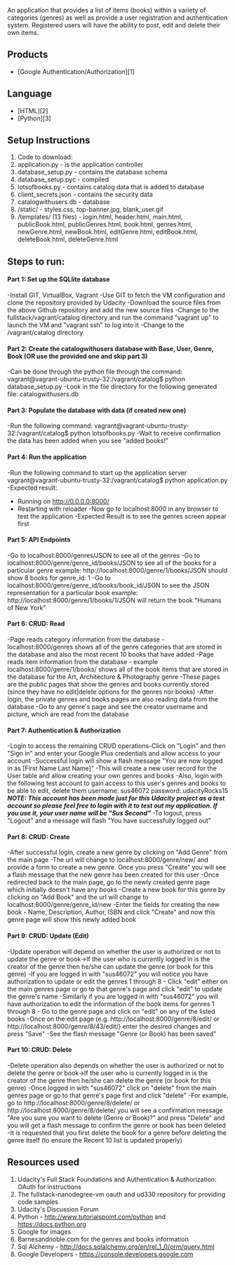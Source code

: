 An application that provides a list of items (books) within a variety of categories (genres) as well as provide a user registration and authentication system. Registered users will have the ability to post, edit and delete their own items.

## Products
- [Google Authentication/Authorization][1]

## Language
- [HTML][2]
- [Python][3]

## Setup Instructions
1. Code to download:
1. application.py - is the application controller
1. database_setup.py - contains the database schema
1. database_setup.pyc - compiled 
1. lotsofbooks.py - contains catalog data that is added to database
1. client_secrets.json - contains the security data
1. catalogwithusers.db - database 
1. /static/ - styles.css, top-banner.jpg, blank_user.gif
1. /templates/ (13 files) - login.html, header.html, main.html, publicBook.html, publicGenres.html, book.html, genres.html, newGenre.html, newBook.html, editGenre.html, editBook.html, deleteBook.html, deleteGenre.html

## Steps to run:

#### Part 1: Set up the SQLlite database
-Install GIT, VirtualBox, Vagrant
-Use GIT to fetch the VM configuration and clone the repository provided by Udacity
-Download the source files from the above Github repository and add the new source files
-Change to the fullstack/vagrant/catalog directory and run the command "vagrant up" to launch the VM and "vagrant ssh" to log into it
-Change to the /vagrant/catalog directory

#### Part 2: Create the catalogwithusers database with Base, User, Genre, Book (OR use the provided one and skip part 3)
-Can be done through the python file through the command:
vagrant@vagrant-ubuntu-trusty-32:/vagrant/catalog$ python database_setup.py
-Look in the file directory for the following generated file: catalogwithusers.db

#### Part 3: Populate the database with data (if created new one)
-Run the following command:
vagrant@vagrant-ubuntu-trusty-32:/vagrant/catalog$ python lotsofbooks.py
-Wait to receive confirmation the data has been added when you see "added books!"

#### Part 4: Run the application 
-Run the following command to start up the application server
vagrant@vagrant-ubuntu-trusty-32:/vagrant/catalog$ python application.py
-Expected result: 
* Running on http://0.0.0.0:8000/
* Restarting with reloader
-Now go to localhost:8000 in any browser to test the application
-Expected Result is to see the genres screen appear first

#### Part 5: API Endpoints
-Go to localhost:8000/genres/JSON to see all of the genres
-Go to localhost:8000/genre/genre_id/books/JSON to see all of the books for a particular genre
example: http://localhost:8000/genre/1/books/JSON should show 8 books for genre_id: 1
-Go to localhost:8000/genre/genre_id/books/book_id/JSON to see the JSON representation for a particular book
example: http://localhost:8000/genre/1/books/1/JSON will return the book "Humans of New York"

#### Part 6: CRUD: Read
-Page reads category information from the database - localhost:8000/genres shows all of the genre categories that are stored in the database and also the most recent 10 books that have added
-Page reads item information from the database - example localhost:8000/genre/1/books/ shows all of the book items that are stored in the database for the Art, Architecture & Photography genre
-These pages are the public pages that show the genres and books currently stored (since they have no edit|delete options for the genres nor books)
-After login, the private genres and books pages are also reading data from the database
-Go to any genre's page and see the creator username and picture, which are read from the database

#### Part 7: Authentication & Authorization
-Login to access the remaining CRUD operations-Click on "Login" and then "Sign in" and enter your Google Plus credentials and allow access to your account
-Successful login will show a flash message "You are now logged in as [First Name Last Name]"
-This will create a new user record for the User table and allow creating your own genres and books
-Also, login with the following test account to gain access to this user's genres and books to be able to edit, delete them
username: sus46072
password: udacityRocks15
***NOTE: This account has been made just for this Udacity project as a test account so please feel free to login with it to test out my application. If you use it, your user name will be "Sus Second"***
-To logout, press "Logout" and a message will flash "You have successfully logged out"

#### Part 8: CRUD: Create
-After successful login, create a new genre by clicking on "Add Genre" from the main page
-The url will change to localhost:8000/genre/new/ and provide a form to create a new genre. Once you press "Create" you will see a flash message that the new genre has been created for this user
-Once redirected back to the main page, go to the newly created genre page which initially doesn't have any books 
-Create a new book for this genre by clicking on "Add Book" and the url will change to localhost:8000/genre/genre_id/new
-Enter the fields for creating the new book - Name, Description, Author, ISBN and click "Create" and now this genre page will show this newly added book

#### Part 9: CRUD: Update (Edit)
-Update operation will depend on whether the user is authorized or not to update the genre or book->If the user who is currently logged in is the creator of the genre then he/she can update the genre (or book for this genre)
-If you are logged in with "sus46072" you will notice you have authorization to update or edit the genres 1 through 8 - Click "edit" either on the main genres page or go to that genre's page and click "edit" to update the genre's name
-Similarly if you are logged in with "sus46072" you will have authorization to edit the information of the book items for genres 1 through 8 - Go to the genre page and click on "edit" on any of the listed books
-Once on the edit page (e.g. http://localhost:8000/genre/8/edit/ or http://localhost:8000/genre/8/43/edit/) enter the desired changes and press "Save"
-See the flash message "Genre (or Book) has been saved"

#### Part 10: CRUD: Delete
-Delete operation also depends on whether the user is authorized or not to delete the genre or book->If the user who is currently logged in is the creator of the genre then he/she can delete the genre (or book for this genre)
-Once logged in with "sus46072" click on "delete" from the main genres page or go to that genre's page first and click "delete"
-For example, go to http://localhost:8000/genre/8/delete/ or http://localhost:8000/genre/8/delete/ you will see a confirmation message "Are you sure you want to delete (Genre or Book)?" and press "Delete" and you will get a flash message to confirm the genre or book has been deleted
-It is requested that you first delete the book for a genre before deleting the genre itself (to ensure the Recent 10 list is updated properly)

## Resources used
1. Udacity's Full Stack Foundations and Authentication & Authorization: OAuth for instructions
1. The fullstack-nanodegree-vm oauth and ud330 repository for providing code samples
1. Udacity's Discussion Forum
1. Python - http://www.tutorialspoint.com/python and https://docs.python.org
1. Google for images
1. Barnesandnoble.com for the genres and books information
1. Sql Alchemy - http://docs.sqlalchemy.org/en/rel_1_0/orm/query.html
1. Google Developers - https://console.developers.google.com
